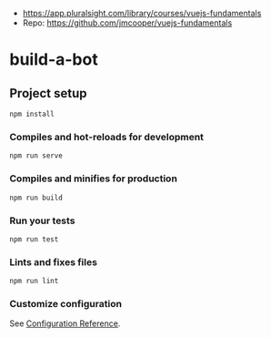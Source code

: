 * <https://app.pluralsight.com/library/courses/vuejs-fundamentals>
* Repo: <https://github.com/jmcooper/vuejs-fundamentals>


# build-a-bot

## Project setup
```
npm install
```

### Compiles and hot-reloads for development
```
npm run serve
```

### Compiles and minifies for production
```
npm run build
```

### Run your tests
```
npm run test
```

### Lints and fixes files
```
npm run lint
```

### Customize configuration
See [Configuration Reference](https://cli.vuejs.org/config/).
